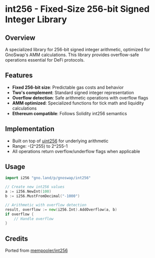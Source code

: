 # int256 - Fixed-Size 256-bit Signed Integer Library

## Overview

A specialized library for 256-bit signed integer arithmetic, optimized for GnoSwap's AMM calculations. This library provides overflow-safe operations essential for DeFi protocols.

## Features

- **Fixed 256-bit size**: Predictable gas costs and behavior
- **Two's complement**: Standard signed integer representation
- **Overflow detection**: Safe arithmetic operations with overflow flags
- **AMM optimized**: Specialized functions for tick math and liquidity calculations
- **Ethereum compatible**: Follows Solidity int256 semantics

## Implementation

- Built on top of [uint256](../uint256) for underlying arithmetic
- Range: -(2^255) to 2^255-1
- All operations return overflow/underflow flags when applicable

## Usage

```go
import i256 "gno.land/p/gnoswap/int256"

// Create new int256 values
a := i256.NewInt(100)
b := i256.MustFromDecimal("-1000")

// Arithmetic with overflow detection
result, overflow := new(i256.Int).AddOverflow(a, b)
if overflow {
    // Handle overflow
}
```

## Credits

Ported from [mempooler/int256](https://github.com/mempooler/int256)
